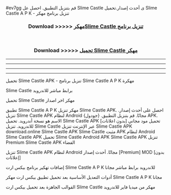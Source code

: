 #ev7gg قم بتنزيل التطبيق. احصل عل Slime Castle  ى أحدث إصدار.تحميل Slime Castle  A P K - تنزيل برنامج مهكر



<div align="center">
<h3>Download >>>>> <a href="https://ar-sites.web.app/?ar= Slime Castle ">مهكرSlime Castle  تنزيل برنامج</a></h3><br>

<h3>Download >>>>> <a href="https://ar-sites.web.app/?ar= Slime Castle ">تحميل Slime Castle  مهكر</a></h3>
</div>


----------------------------------------------------------

----------------------------------------------------------

----------------------------------------------------------

----------------------------------------------------------


تحميل Slime Castle  APK - تنزيل برنامج Slime Castle  A P K مهكرة

Slime Castle  برابط مباشر للاندرويد

تحميل Slime Castle  مهكر اخر اصدار

تطبيق Slime Castle  A P K مهكر
تنزيل Slime Castle  APK. احصل على أحدث إصدار.
تنزيل Slime Castle  APK لنظام Android مجانًا.
قم بتنزيل التطبيق. {جودول} APK. الاسم هو نسخة أندرويد.
تحميل Slime Castle  APK [بدون اعلانات]
تحميل مود مجاني للاندرويد.
تنزيل Slime Castle  عبر الإنترنت
تنزيل Slime Castle  APK
download.online Slime Castle  APK
Slime Castle  مثبت APK لنظام Android
Slime Castle  APK
تحميل Slime Castle  Android APK
Slime Castle  APK تنزيل Premium
Slime Castle  APK الفضاء

تنزيل Slime Castle  APK لنظام Android مجانًا. أحدث إصدار [Premium] MOD [بدون إعلانات]

إضافات تهكير برنامج بيكس ارت Slime Castle  A P K للاندرويد برابط مباشر مجانا

أدوات التعديل الأساسية بعد تحميل تطبيق بيكس ارت مهكر Slime Castle  A P K مجانا

القوالب الجاهزة بعد تحميل بيكس ارت Slime Castle  مهكر من ميديا فاير للاندرويد



